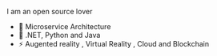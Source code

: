 I am an open source lover

- 🔭 Microservice Architecture
- 🌱 .NET, Python and Java
- ⚡ Augented reality , Virtual Reality , Cloud and Blockchain
